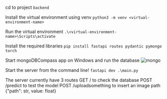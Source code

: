 cd to project `backend`

Install the virtual environment using venv
`python3 -m venv <virtual-environment-name>`

Run the virtual environment
`.\<virtual-environment-name>\Scripts\activate`

Install the required libraries
`pip install fastapi routes pydantic pymongo torch`

Start mongoDBCompass app on Windows and run the database
![mongo](https://github.com/user-attachments/assets/81add634-df3c-4db8-a04b-cfca197cae27)

Start the server from the command line!
`fastapi dev .\main.py`

The server currently have 3 routes
GET / to check the database
POST /predict to test the model
POST /uploadsomething to insert an image path {"path": str, value: float}
